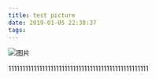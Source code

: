 ```yaml
---
title: test picture
date: 2019-01-05 22:38:37
tags:
---
```



![图片](/images/Hydrangeas.jpg)





11111111111111111111111111111111111111111111111111
